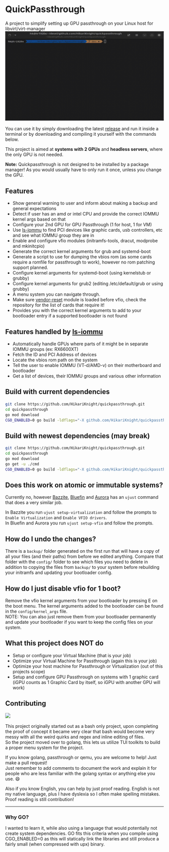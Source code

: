 # QuickPassthrough

A project to simplify setting up GPU passthrough on your Linux host for libvirt/virt-manager
![Quickpassthrough Preview GIF](https://raw.githubusercontent.com/HikariKnight/quickpassthrough/main/quickpassthrough_preview.gif)

You can use it by simply downloading the latest [release](https://github.com/HikariKnight/quickpassthrough/releases/) and run it inside a terminal or by downloading and compiling it yourself with the commands below.

This project is aimed at **systems with 2 GPUs** and **headless servers**, where the only GPU is not needed.

**Note:** Quickpassthrough is not designed to be installed by a package manager! As you would usually have to only run it once, unless you change the GPU.

## Features
* Show general warning to user and inform about making a backup and general expectations
* Detect if user has an amd or intel CPU and provide the correct IOMMU kernel args based on that
* Configure your 2nd GPU for GPU Passthrough (1 for host, 1 for VM)
* Use [ls-iommu](https://github.com/HikariKnight/ls-iommu) to find PCI devices like graphic cards, usb controllers, etc and see what IOMMU group they are in
* Enable and configure vfio modules (initramfs-tools, dracut, modprobe and mkinitcpio)
* Generate the correct kernel arguments for grub and systemd-boot
* Generate a script to use for dumping the vbios rom (as some cards require a romfile for passthrough to work), however no rom patching support planned.
* Configure kernel arguments for systemd-boot (using kernelstub or grubby)
* Configure kernel arguments for grub2 (editing /etc/default/grub or using grubby)
* A menu system you can navigate through.
* Make sure [vendor-reset](https://github.com/gnif/vendor-reset) module is loaded before vfio, check the repository for the list of cards that require it!
* Provides you with the correct kernel arguments to add to your bootloader entry if a supported bootloader is not found

## Features handled by [ls-iommu](https://github.com/HikariKnight/ls-iommu)
* Automatically handle GPUs where parts of it might be in separate IOMMU groups (ex: RX6600XT)
* Fetch the ID and PCI Address of devices
* Locate the vbios rom path on the system
* Tell the user to enable IOMMU (VT-d/AMD-v) on their motherboard and bootloader
* Get a list of devices, their IOMMU groups and various other information

## Build with current dependencies
```bash
git clone https://github.com/HikariKnight/quickpassthrough.git
cd quickpassthrough
go mod download
CGO_ENABLED=0 go build -ldflags="-X github.com/HikariKnight/quickpassthrough/internal/version.Version=$(git rev-parse --short HEAD)" -o quickpassthrough cmd/main.go
```

## Build with newest dependencies (may break)
```bash
git clone https://github.com/HikariKnight/quickpassthrough.git
cd quickpassthrough
go mod download
go get -u ./cmd
CGO_ENABLED=0 go build -ldflags="-X github.com/HikariKnight/quickpassthrough/internal/version.Version=$(git rev-parse --short HEAD)" -o quickpassthrough cmd/main.go
```

## Does this work on atomic or immutable systems?
Currently no, however [Bazzite](https://bazzite.gg), [Bluefin](https://projectbluefin.io) and [Aurora](https://getaurora.dev) has an `ujust` command that does a very similar job.

In Bazzite you run `ujust setup-virtualization` and follow the prompts to `Enable Virtualization` and `Enable VFIO drivers`.<br>
In Bluefin and Aurora you run `ujust setup-vfio` and follow the prompts.

## How do I undo the changes?
There is a `backup/` folder generated on the first run that will have a copy of all your files (and their paths) from before we edited anything.
Compare that folder with the `config/` folder to see which files you need to delete in addition to copying the files from `backup/` to your system before rebuilding your initramfs and updating your bootloader config.

## How do I just disable vfio for 1 boot?
Remove the vfio kernel arguments from your bootloader by pressing E on the boot menu. The kernel arguments added to the bootloader can be found in the `config/kernel_args` file. <br>
NOTE: You can also just remove them from your bootloader permanently and update your bootloader if you want to keep the config files on your system.

## What this project does NOT do
* Setup or configure your Virtual Machine (that is your job)
* Optimize your Virtual Machine for Passthrough (again this is your job)
* Optimize your host machine for Passthrough or Virtualization (out of this projects scope)
* Setup and configure GPU Passthrough on systems with 1 graphic card (iGPU counts as 1 Graphic Card by itself, so iGPU with another GPU will work)

## Contributing
<img src="https://user-images.githubusercontent.com/2557889/156038229-4e70352f-9182-4474-8e32-d14d3ad67566.png" width="250px">

This project originally started out as a bash only project, upon completing the proof of concept it became very clear that bash would become very messy with all the weird quirks and regex and inline editing of files. <br>
So the project moved over to golang, this lets us utilize TUI toolkits to build a proper menu system for the project. <br>

If you know golang, passthrough or qemu, you are welcome to help! Just make a pull request!<br>
Just remember to add comments to document the work and explain it for people who are less familiar with the golang syntax or anything else you use. 😄

Also if you know English, you can help by just proof reading. English is not my native language, plus I have dyslexia so I often make spelling mistakes.
Proof reading is still contribution!

----

### Why GO?

I wanted to learn it, while also using a language that would potentially not create system dependencies. GO fits this criteria when you compile using CGO_ENABLED=0 as this will statically link the libraries and still produce a fairly small (when compressed with upx) binary.
